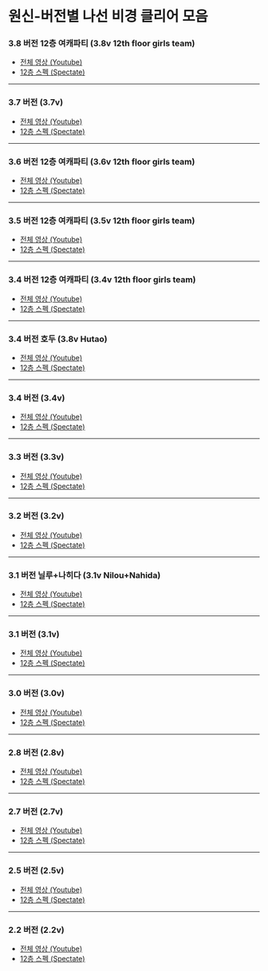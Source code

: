 # 원신-버전별 나선 비경 클리어 모음

### 3.8 버전 12층 여캐파티 (3.8v 12th floor girls team)
- [전체 영상 (Youtube)](https://youtu.be/UGI3EIVQ7O4) 
- [12층 스펙 (Spectate)]()

<hr/>

### 3.7 버전 (3.7v)
- [전체 영상 (Youtube)](https://youtu.be/5k79S3CrO7Q) 
- [12층 스펙 (Spectate)]()

<hr/>

### 3.6 버전 12층 여캐파티 (3.6v 12th floor girls team)
- [전체 영상 (Youtube)](https://youtu.be/PQ93hbG7j9U) 
- [12층 스펙 (Spectate)]()

<hr/>

### 3.5 버전 12층 여캐파티 (3.5v 12th floor girls team)
- [전체 영상 (Youtube)](https://youtu.be/ypP8h-zj7rg) 
- [12층 스펙 (Spectate)]()

<hr/>

### 3.4 버전 12층 여캐파티 (3.4v 12th floor girls team)
- [전체 영상 (Youtube)](https://youtu.be/YAJZixseauI) 
- [12층 스펙 (Spectate)]()

<hr/>

### 3.4 버전 호두 (3.8v Hutao)
- [전체 영상 (Youtube)](https://youtu.be/nAC8XOvOMgk) 
- [12층 스펙 (Spectate)]()

<hr/>

### 3.4 버전 (3.4v)
- [전체 영상 (Youtube)](https://youtu.be/IfJ97Gn9XkY) 
- [12층 스펙 (Spectate)]()

<hr/>

### 3.3 버전 (3.3v)
- [전체 영상 (Youtube)](https://youtu.be/9arYq_yDP_U) 
- [12층 스펙 (Spectate)]()

<hr/>

### 3.2 버전 (3.2v)
- [전체 영상 (Youtube)](https://youtu.be/ie4qVrD2NwQ) 
- [12층 스펙 (Spectate)]()

<hr/>

### 3.1 버전 닐루+나히다 (3.1v Nilou+Nahida)
- [전체 영상 (Youtube)](https://youtu.be/j9JTRB9wh3g) 
- [12층 스펙 (Spectate)]()

<hr/>

### 3.1 버전 (3.1v)
- [전체 영상 (Youtube)](https://youtu.be/WZg68qYeChg) 
- [12층 스펙 (Spectate)]()

<hr/>

### 3.0 버전 (3.0v)
- [전체 영상 (Youtube)](https://youtu.be/jJdIi3BXds4) 
- [12층 스펙 (Spectate)]()

<hr/>

### 2.8 버전 (2.8v)
- [전체 영상 (Youtube)](https://youtu.be/oS94pqgqyMA) 
- [12층 스펙 (Spectate)]()

<hr/>

### 2.7 버전 (2.7v)
- [전체 영상 (Youtube)](https://youtu.be/8C5uCIhzqxg)
- [12층 스펙 (Spectate)]()

<hr/>

### 2.5 버전 (2.5v)
- [전체 영상 (Youtube)](https://youtu.be/VjgbLRPvFqM)
- [12층 스펙 (Spectate)]()

<hr/>

### 2.2 버전 (2.2v)
- [전체 영상 (Youtube)](https://youtu.be/Rr79B1ZcG-E)
- [12층 스펙 (Spectate)]()
